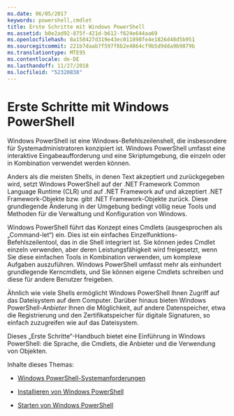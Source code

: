 ```yaml
---
ms.date: 06/05/2017
keywords: powershell,cmdlet
title: Erste Schritte mit Windows PowerShell
ms.assetid: b0e2ad92-875f-421d-b612-f624e644aa69
ms.openlocfilehash: 8a158427d319e43ec011898fe4e1826d48d5b951
ms.sourcegitcommit: 221b7daab7f597f8b2e4864cf9b5d9dda9b9879b
ms.translationtype: MTE95
ms.contentlocale: de-DE
ms.lasthandoff: 11/27/2018
ms.locfileid: "52320838"
---
```

# <a name="getting-started-with-windows-powershell"></a>Erste Schritte mit Windows PowerShell
Windows PowerShell ist eine Windows-Befehlszeilenshell, die insbesondere für Systemadministratoren konzipiert ist. Windows PowerShell umfasst eine interaktive Eingabeaufforderung und eine Skriptumgebung, die einzeln oder in Kombination verwendet werden können.

Anders als die meisten Shells, in denen Text akzeptiert und zurückgegeben wird, setzt Windows PowerShell auf der .NET Framework Common Language Runtime (CLR) und auf .NET Framework auf und akzeptiert .NET Framework-Objekte bzw. gibt .NET Framework-Objekte zurück. Diese grundlegende Änderung in der Umgebung bedingt völlig neue Tools und Methoden für die Verwaltung und Konfiguration von Windows.

Windows PowerShell führt das Konzept eines Cmdlets (ausgesprochen als „Command-let“) ein. Dies ist ein einfaches Einzelfunktions-Befehlszeilentool, das in die Shell integriert ist. Sie können jedes Cmdlet einzeln verwenden, aber deren Leistungsfähigkeit wird freigesetzt, wenn Sie diese einfachen Tools in Kombination verwenden, um komplexe Aufgaben auszuführen. Windows PowerShell umfasst mehr als einhundert grundlegende Kerncmdlets, und Sie können eigene Cmdlets schreiben und diese für andere Benutzer freigeben.

Ähnlich wie viele Shells ermöglicht Windows PowerShell Ihnen Zugriff auf das Dateisystem auf dem Computer. Darüber hinaus bieten Windows PowerShell-*Anbieter* Ihnen die Möglichkeit, auf andere Datenspeicher, etwa die Registrierung und den Zertifikatspeicher für digitale Signaturen, so einfach zuzugreifen wie auf das Dateisystem.

Dieses „Erste Schritte“-Handbuch bietet eine Einführung in Windows PowerShell: die Sprache, die Cmdlets, die Anbieter und die Verwendung von Objekten.

Inhalte dieses Themas:

- [Windows PowerShell-Systemanforderungen](../setup/Windows-PowerShell-System-Requirements.md)

- [Installieren von Windows PowerShell](../setup/Installing-Windows-PowerShell.md)

- [Starten von Windows PowerShell](../setup/Starting-Windows-PowerShell.md)
